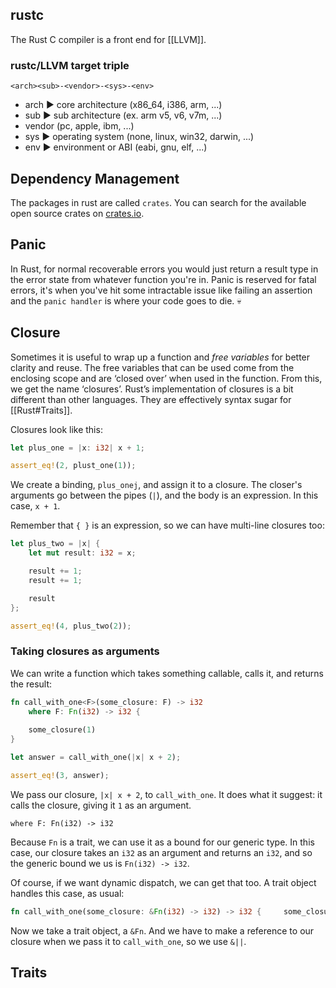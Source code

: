 ## rustc

The Rust C compiler is a front end for [[LLVM]].

### rustc/LLVM target triple

`<arch><sub>-<vendor>-<sys>-<env>`

- arch ▶ core architecture (x86_64, i386, arm, ...)
- sub ▶ sub architecture (ex. arm v5, v6, v7m, ...)
- vendor (pc, apple, ibm, ...)
- sys ▶ operating system (none, linux, win32, darwin, ...)
- env ▶ environment or ABI (eabi, gnu, elf, ...)

## Dependency Management

The packages in rust are called `crates`. You can search for the available open source crates on [crates.io](https://crates.io/).

## Panic

In Rust, for normal recoverable errors you would just return a result type in the error state from whatever function you're in. Panic is reserved for fatal errors, it's when you've hit some intractable issue like failing an assertion and the `panic handler` is where your code goes to die. 💀

## Closure

Sometimes it is useful to wrap up a function and _free variables_ for better clarity and reuse. The free variables that can be used come from the enclosing scope and are ‘closed over’ when used in the function. From this, we get the name ‘closures’.
Rust’s implementation of closures is a bit different than other languages. They are effectively syntax sugar for [[Rust#Traits]].

Closures look like this:
``` Rust
let plus_one = |x: i32| x + 1;

assert_eq!(2, plust_one(1));
```

We create a binding, `plus_onej`, and assign it to a closure. The closer's arguments go between the pipes (`|`), and the body is an expression. In this case, `x + 1`. 

Remember that `{ }` is an expression, so we can have multi-line closures too:

``` Rust
let plus_two = |x| {
	let mut result: i32 = x;

	result += 1;
	result += 1;

	result
};

assert_eq!(4, plus_two(2));
```

### Taking closures as arguments

We can write a function which takes something callable, calls it, and returns the result:

``` Rust
fn call_with_one<F>(some_closure: F) -> i32
	where F: Fn(i32) -> i32 {
		
	some_closure(1)
}

let answer = call_with_one(|x| x + 2);

assert_eq!(3, answer);
```

We pass our closure, `|x| x + 2`, to `call_with_one`. It does what it suggest: it calls the closure, giving it `1` as an argument.

```
where F: Fn(i32) -> i32
```

Because `Fn` is a trait, we can use it as a bound for our generic type. In this case, our closure takes an `i32` as an argument and returns an `i32`, and so the generic bound we us is `Fn(i32) -> i32`.

Of course, if we want dynamic dispatch, we can get that too. A trait object handles this case, as usual:
``` Rust
fn call_with_one(some_closure: &Fn(i32) -> i32) -> i32 {     some_closure(1) }  let answer = call_with_one(&|x| x + 2);  assert_eq!(3, answer);
```

Now we take a trait object, a `&Fn`. And we have to make a reference to our closure when we pass it to `call_with_one`, so we use `&||`.
## Traits

